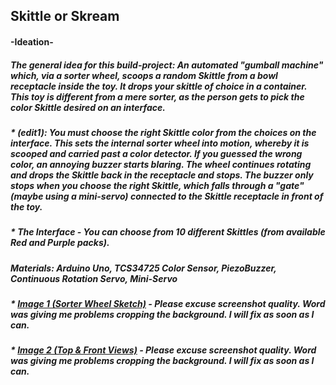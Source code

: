 ## Skittle or Skream

#### -Ideation-
##### The general idea for this build-project: An automated "gumball machine" which, via a sorter wheel, scoops a random Skittle from a bowl receptacle inside the toy. It drops your skittle of choice in a container. This toy is different from a mere sorter, as the person gets to pick the color Skittle desired on an interface.  
##### * (edit1): You must choose the right Skittle color from the choices on the interface. This sets the internal sorter wheel into motion, whereby it is scooped and carried past a color detector. If you guessed the wrong color, an annoying buzzer starts blaring. The wheel continues rotating and drops the Skittle back in the receptacle and stops. The buzzer only stops when you choose the right Skittle, which falls through a "gate" (maybe using a mini-servo) connected to the Skittle receptacle in front of the toy.
##### * The Interface - You can choose from 10 different Skittles (from available Red and Purple packs).       

##### Materials: Arduino Uno, TCS34725 Color Sensor, PiezoBuzzer, Continuous Rotation Servo, Mini-Servo

##### * <a href="https://github.com/AlVicente/physicalcomputing/blob/master/Homework/Week6%20-%20Midterm/Skittle%20or%20Skream%20pg%201.png">Image 1 (Sorter Wheel Sketch)</a> - Please excuse screenshot quality. Word was giving me problems cropping the background. I will fix as soon as I can.
##### * <a href="https://github.com/AlVicente/physicalcomputing/blob/master/Homework/Week6%20-%20Midterm/Skittle%20or%20Skream%20pg%202.png">Image 2 (Top & Front Views)</a> - Please excuse screenshot quality. Word was giving me problems cropping the background. I will fix as soon as I can.
